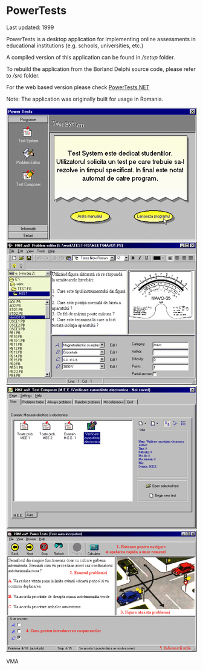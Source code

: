 PowerTests
==========

Last updated: 1999

PowerTests is a desktop application for implementing online assessments in educational institutions (e.g. schools, universities, etc.)

A compiled version of this application can be found in */setup* folder.

To rebuild the application from the Borland Delphi source code, please refer to */src* folder.

For the web based version please check [PowerTests.NET](http://github.com/mveteanu/PowerTests.NET)

Note: The application was originally built for usage in Romania.

![](img/CPL2.png)
![](img/PE1.png)
![](img/TE1.png)
![](img/TS2.png)


VMA

